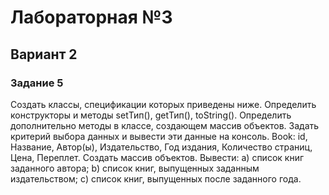 # Лабораторная №3
## Вариант 2
### Задание 5
Создать классы, спецификации которых приведены ниже. Определить конструкторы и методы setТип(), getТип(), toString(). Определить дополнительно методы в классе, создающем массив объектов. Задать критерий выбора данных и вывести эти данные на консоль.
Book: id, Название, Автор(ы), Издательство, Год издания, Количество страниц, Цена, Переплет. Создать массив объектов. Вывести: a) список книг заданного автора; b) список книг, выпущенных заданным издательством; c) список книг, выпущенных после заданного года.